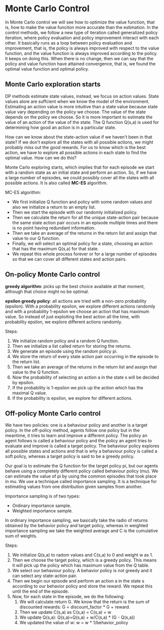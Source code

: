 # Monte Carlo Control
In Monte Carlo control we will see how to optimize the value function, that is, how to make the value funciton more accurate than the estimation. In the control methods, we follow a new type of iteration called generalized policy iteration, where policy evaluation and policy improvement interact with each other. It basically runs as a loop between policy evaluation and improvement, that is, the policy is always improved with respect to the value function, and the value function is always improved according to the policy. It keeps on doing this. When there is no change, then we can say that the policy and value function have attained convergence, that is, we found the optimal value function and optimal policy.

## Monte Carlo exploration starts
DP methods estimate state values, instead, we focus on action values. State values alore are suffcient when we know the model of the environment. Estimating an action value is more intuitive than a state value because state value vary depending on the policy we choose. The value of the state depends on the policy we choose. So it is more important to estimate the value of an action of the value of the state.
The Q function Q(s,a) is used for determining how good an action is in a particular state.


How can we know about the state-action value if we haven't been in that state? If we don't explore all the states with all possible actions, we might probably miss out the good rewards. For us to know which is the best action, we have to explore all possible actions in each state to find the optimal value. How can we do this?

Monte Carlo exploring starts, which implies that for each episode we start with a random state as an initial state and perform an action. So, if we have a large number of episodes, we could possibly cover all the states with all possible actions. It is also called **MC-ES** algorithm.

MC-ES algorithm:
* We first initialize Q function and policy with some random values and also we initialize a return to an empty list.
* Then we start the episode with our randomly initialized policy.
* Then we calculate the return for all the unique state-action pair because the same state action pair occurs in an episode multiple times and there is no point having redundant information.
* Then we take an average of the returns in the return list and assign that value to our Q function.
* Finally, we will select an optimal policy for a state, choosing an action that has the maximum Q(s,a) for that state.
* We repeat this whole process forever or for a large number of episodes so that we can cover all different states and action pairs.

## On-policy Monte Carlo control
**greedy algorithm**: picks up the best choice available at that moment, although that choice might no be optimal.

**epsilon greedy policy**: all actions are tried with a non-zero probability (epsilon). With a probability epsilon, we explore different actions randomly and with a probability 1-epsilon we choose an action that has maximum value. So instead of just exploiting the best action all the time, with probability epsilon, we explore different actions randomly.

Steps:
1. We initialize random policy and a random Q function.
2. Then we initialize a list called return for storing the returns.
3. We generate an episode using the random policy pi.
4. We store the return of every state action pair occurring in the episode to the return list.
5. Then we take an average of the returns in the return list and assign that value to the Q function.
6. Now the probability of selecting an action a in the state s will be decided by epsilon.
7. If the probability is 1-epsilon we pick up the action which has the maximal Q value.
8. If the probability is epsilon, we explore for different actions.

  
## Off-policy Monte Carlo control
We have two policies: one is a behaviour policy and another is a target policy. In the off-policy method, agents follow one policy but in the meantime, it tries to learn and improve a different policy.
The policy an agent follows is called a behaviour policy and the policy an agent tries to evaluate and improve is called a target policy. The behaviour policy explores all possible states and actions and that is why a behaviour policy is called a soft policy, whereas a target policy is said to be a greedy policy.

Our goal is to estimate the Q function for the target policy pi, but our agents behave using a completely different policy called behaviour policy (mu). We can estimate the value of pi by using the common episodes that took place in mu. We use a technique called importance sampling. It is a technique for estimating values from one distribution given samples from another.

Importance sampling is of two types:
* Ordinary importance sample.
* Weighted importance sample.

In ordinary importance sampling, we basically take the radio of returns obtained by the behavior policy and target policy, whereas in weighted importance sampling we take the weighted average and C is the cumulative sum of weights.

Steps:
1. We initialize Q(s,a) to radom values and C(s,a) to 0 and weight w as 1.
2. Then we choose the target policy, which is a greedy policy. This means it will pick up the policy which has maximum value from the Q table.
3. We select our behaviour policy. A behavior policy is not greedy and it can select any state-action pair.
4. Then we begin our episode and perform an action a in the state s according to our behavior policy and store the reward. We repeat this until the end of the episode.
5. Now, for each state in the episode, we do the following:
    1. We will calculate return G. We know that the return is the sum of discounted rewards: G = discount_factor * G + reward.
    2. Then we update C(s,a) as C(s,a) = C(s,a) + w
    3. We update Q(s,a): Q(s,a)=Q(s,a) + w/C(s,a) * (G - Q(s,a))
    4. We updated the value of w: w = w * 1/behavior_policy